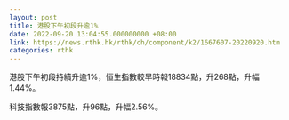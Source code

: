 ```yaml
---
layout: post
title: 港股下午初段升逾1%
date: 2022-09-20 13:04:55.000000000 +08:00
link: https://news.rthk.hk/rthk/ch/component/k2/1667607-20220920.htm
categories: rthk
---
```


港股下午初段持續升逾1%，恒生指數較早時報18834點，升268點，升幅1.44%。

科技指數報3875點，升96點，升幅2.56%。
